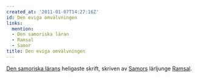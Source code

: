 ```yaml
---
created_at: '2011-01-07T14:27:16Z'
id: Den eviga omvälvningen
links:
  mention:
  - Den samoriska läran
  - Ramsal
  - Samor
title: Den eviga omvälvningen
---
```


[Den samoriska lärans] heligaste skrift, skriven av [Samors] lärljunge [Ramsal].

  [Den samoriska lärans]: Den_samoriska_läran
  [Samors]: Samor
  [Ramsal]: Ramsal